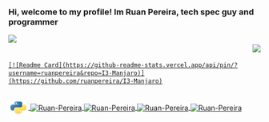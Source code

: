 ### Hi, welcome to my profile! Im Ruan Pereira, tech spec guy and programmer

<div align="left">
  <a href="https://github.com/ruanpereira">
  <img height="180em" src="https://github-readme-stats.vercel.app/api?username=ruanpereira&show_icons=true&theme=aura_dark&include_all_commits=true&count_private=true"/>
    </div>
  <div align="right">
  <img height="180em" src="https://github-readme-stats.vercel.app/api/top-langs/?username=ruanpereira&layout=compact&langs_count=7&theme=aura_dark"/ >
</div>


    [![Readme Card](https://github-readme-stats.vercel.app/api/pin/?username=ruanpereira&repo=I3-Manjaro)](https://github.com/ruanpereira/I3-Manjaro)
 

  <div style="display: inline_block"><br>
  <img align="center" alt="Ruan-Pereira" height="30" width="40" src="https://raw.githubusercontent.com/devicons/devicon/master/icons/python/python-original.svg">
  <img align="center" alt="Ruan-Pereira" height="30" width="40" src="https://cdn.jsdelivr.net/gh/devicons/devicon/icons/bash/bash-original.svg">
  <img align="center" alt="Ruan-Pereira" height="30" width="40" src="https://cdn.jsdelivr.net/gh/devicons/devicon/icons/linux/linux-original.svg">
  <img align="center" alt="Ruan-Pereira" height="30" width="40" src="https://cdn.jsdelivr.net/gh/devicons/devicon/icons/debian/debian-plain.svg">
  <img align="center" alt="Ruan-Pereira" height="30" width="40" src="https://cdn.jsdelivr.net/gh/devicons/devicon/icons/redhat/redhat-original-wordmark.svg">
</div>
  
